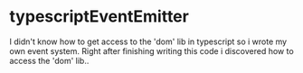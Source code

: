 # typescriptEventEmitter
I didn't know how to get access to the 'dom' lib in typescript so i wrote my own event system. 
Right after finishing writing this code i discovered how to access the 'dom' lib..
